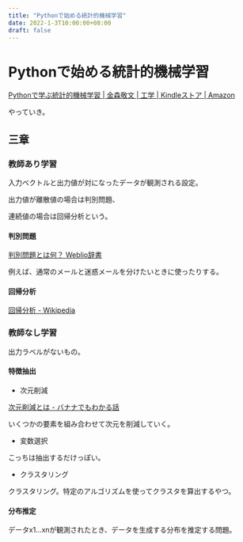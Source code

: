 ```yaml
---
title: "Pythonで始める統計的機械学習"
date: 2022-1-3T10:00:00+08:00
draft: false
---
```

# Pythonで始める統計的機械学習



[Pythonで学ぶ統計的機械学習 | 金森敬文 | 工学 | Kindleストア | Amazon](https://www.amazon.co.jp/dp/B07L5B9ZY9/ref=dp-kindle-redirect?_encoding=UTF8&btkr=1)



やっていき。



## 三章



### 教師あり学習



入力ベクトルと出力値が対になったデータが観測される設定。



出力値が離散値の場合は判別問題、



連続値の場合は回帰分析という。



#### 判別問題



[判別問題とは何？ Weblio辞書](https://www.weblio.jp/content/%E5%88%A4%E5%88%A5%E5%95%8F%E9%A1%8C)



例えば、通常のメールと迷惑メールを分けたいときに使ったりする。



#### 回帰分析



[回帰分析 - Wikipedia](https://ja.wikipedia.org/wiki/%E5%9B%9E%E5%B8%B0%E5%88%86%E6%9E%90)



### 教師なし学習



出力ラベルがないもの。



#### 特徴抽出



* 次元削減



[次元削減とは - バナナでもわかる話](https://www.bananarian.net/entry/2018/12/26/171339)



いくつかの要素を組み合わせて次元を削減していく。



* 変数選択



こっちは抽出するだけっぽい。



* クラスタリング



クラスタリング。特定のアルゴリズムを使ってクラスタを算出するやつ。



#### 分布推定



データx1...xnが観測されたとき、データを生成する分布を推定する問題。
